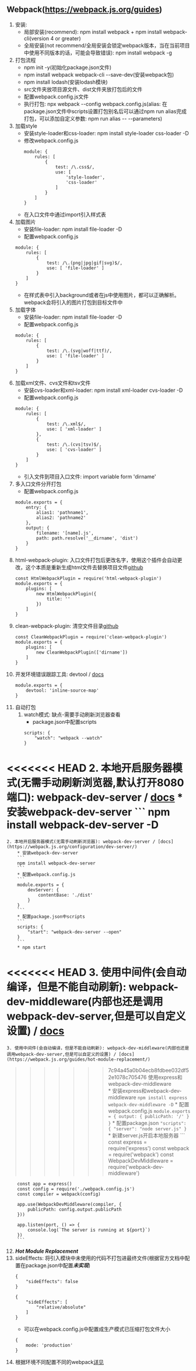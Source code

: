 ## Webpack(https://webpack.js.org/guides)
1. 安装: 
	* 局部安装(recommend): npm install webpack + npm install webpack-cli(version 4 or greater) 
	* 全局安装(not recommend/全局安装会锁定webpack版本，当在当前项目中使用不同版本的话，可能会导致错误): npm install webpack -g
2. 打包流程
	* npm init -y(初始化package.json文件)
	* npm install webpack webpack-cli --save-dev(安装webpack包)
	* npm install lodash(安装lodash模块)
	* src文件夹放项目源文件、dist文件夹放打包后的文件
	* 配置webpack.config.js文件
	* 执行打包: npx webpack --config webpack.config.js(alias: 在package.json文件中scripts设置打包别名后可以通过npm run alias完成打包，可以添加自定义参数: npm run alias -- --parameters) 	
3. 加载style
	* 安装style-loader和css-loader: npm install style-loader css-loader -D
	* 修改webpack.config.js
		```
		module: {
			rules: [
				{
					test: /\.css$/,
					use: [
						'style-loader',
						'css-loader'
					]
				}
			]
		}
		```
	* 在入口文件中通过import引入样式表	
4. 加载图片
	* 安装file-loader: npm install file-loader -D
	* 配置webpack.config.js
	```
	module: {
		rules: [
			{
				test: /\.(png|jpg|gif|svg)$/,
				use: [ 'file-loader' ]
			}
		]
	}
	```	
	* 在样式表中引入background或者在js中使用图片，都可以正确解析。webpack会将引入的图片打包到目标文件中
5. 加载字体
	* 安装file-loader: npm install file-loader -D
	* 配置webpack.config.js
	```
	module: {
		rules: [
			{
				test: /\.(svg|woff|ttf)/,
				use: [ 'file-loader' ]
			}
		]
	}
	```	
6. 加载xml文件、cvs文件和tsv文件
	* 安装cvs-loader和xml-loader: npm install xml-loader cvs-loader -D
	* 配置webpack.config.js
	```
	module: {
		rules: [
			{
				test: /\.xml$/,
				use: [ 'xml-loader' ]
			},
			{
				test: /\.(cvs|tsv)$/,
				use: [ 'cvs-loader' ]
			}
		]
	}
	```	
	* 引入文件到项目入口文件: import variable form 'dirname'
7. 多入口文件分开打包
	* 配置webpack.config.js
	```
	module.exports = {
		entry: {
			alias1: 'pathname1',
			alias2: 'pathname2'
		},
		output: {
			filename: '[name].js',
			path: path.resolve('__dirname', 'dist')
		}
	}
	```
8. html-webpack-plugin: 入口文件打包后更改名字，使用这个插件会自动更改，这个本质是重新生成html文件去替换项目文件[github](https://github.com/jantimon/html-webpack-plugin)
	```
	const HtmlWebpackPlugin = require('html-webpack-plugin')
	module.exports = {
		plugins: [
			new HtmlWebpackPlugin({
				title: ''
			})
		]
	}
	```
9. clean-webpack-plugin: 清空文件目录[github](https://github.com/johnagan/clean-webpack-plugin)
	```
	const CleanWebpackPlugin = require('clean-webpack-plugin')
	module.exports = {
		plugins: [
			new CleanWebpackPlugin(['dirname'])
		]
	}
	```
10. 开发环境错误跟踪工具: devtool / [docs](https://webpack.js.org/configuration/devtool/)
	```
	module.exports = {
		devtool: 'inline-source-map'
	}
	```	
11. 自动打包
	1. watch模式: 缺点-需要手动刷新浏览器查看
		* package.json中配置scripts
		```
		scripts: {
			"watch": "webpack --watch"
		}
		```	
<<<<<<< HEAD
	2. 本地开启服务器模式(无需手动刷新浏览器,默认打开8080端口): webpack-dev-server / [docs](https://webpack.js.org/configuration/dev-server/)
		* 安装webpack-dev-server
		```
		npm install webpack-dev-server -D
=======
	2. 本地开启服务器模式(无需手动刷新浏览器): webpack-dev-server / [docs](https://webpack.js.org/configuration/dev-server/)
		* 安装webpack-dev-server
		```
		npm install webpack-dev-server
		```
		* 配置webpack.config.js
		```
		module.exports = {
			devServer: {
				contentBase: './dist'
			}
		}
		```
		* 配置package.json中scripts
		```
		scripts: {
			"start": "webpack-dev-server --open"
		}
		```	
		* npm start
<<<<<<< HEAD
	3. 使用中间件(会自动编译，但是不能自动刷新): webpack-dev-middleware(内部也还是调用webpack-dev-server,但是可以自定义设置) / [docs](https://webpack.js.org/guides/hot-module-replacement/)
=======
	3. 使用中间件(会自动编译，但是不能自动刷新): webpack-dev-middleware(内部也还是调用webpack-dev-server,但是可以自定义的设置) / [docs](https://webpack.js.org/guides/hot-module-replacement/)
>>>>>>> 7c94a45a0b04ecb8fdbee032df52e1078c705476
	使用express和webpack-dev-middleware	
		* 安装express和webpack-dev-middleware
		```
		npm install express webpack-dev-middleware -D
		```
		* 配置webpack.config.js
		```
		module.exports = {
			output: {
				publicPath: '/'
			}
		}
		```
		* 配置package.json
		```
		"scripts": {
			"server": "node server.js"
		}
		```
		* 新建server.js开启本地服务器
		```
		const express = require('express')
		const webpack = require('webpack')
		const WebpackDevMiddleware = require('webpack-dev-middleware')

		const app = express()
		const config = require('./webpack.config.js')
		const compiler = webpack(config)

		app.use(WebpackDevMiddleware(compiler, {
			publicPath: config.output.publicPath
		}))

		app.listen(port, () => {
			console.log(`The server is running at ${port}`)
		})
		```
12.	***Hot Module Replacement***
13. sideEffects: 将引入模块中未使用的代码不打包进最终文件(根据官方文档中配置在package.json中配置***未实现***)
	```
	{
		"sideEffects": false
	}
	```	
	```
	{
		"sideEffects": [
			"relative/absolute"
		]
	}
	```
	* 可以在webpack.config.js中配置成生产模式已压缩打包文件大小
	```
	{
		mode: 'production'
	}
	```
14. 根据环境不同配置不同的webpack[详见](https://github.com/lq92/init-project.git)	

